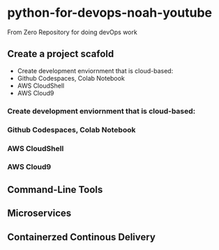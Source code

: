 # python-for-devops-noah-youtube
From Zero Repository for doing devOps work

## Create a project scafold 

* Create development enviornment that is cloud-based:
* Github Codespaces, Colab Notebook
* AWS CloudShell
* AWS Cloud9

### Create development enviornment that is cloud-based:
### Github Codespaces, Colab Notebook
### AWS CloudShell
### AWS Cloud9

## Command-Line Tools

## Microservices

## Containerzed Continous Delivery

## 
